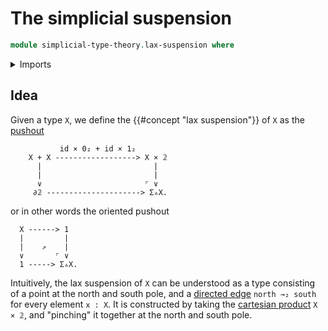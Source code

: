 # The simplicial suspension

```agda
module simplicial-type-theory.lax-suspension where
```

<details><summary>Imports</summary>

```agda
open import elementary-number-theory.natural-numbers

open import foundation.action-on-identifications-functions
open import foundation.booleans
open import foundation.cartesian-product-types
open import foundation.conjunction
open import foundation.coproduct-types
open import foundation.dependent-pair-types
open import foundation.disjunction
open import foundation.empty-types
open import foundation.equality-dependent-pair-types
open import foundation.equivalences
open import foundation.function-extensionality
open import foundation.function-types
open import foundation.functoriality-dependent-pair-types
open import foundation.homotopies
open import foundation.identity-types
open import foundation.propositions
open import foundation.sets
open import foundation.subtypes
open import foundation.type-arithmetic-dependent-pair-types
open import foundation.unit-type
open import foundation.universe-levels

open import simplicial-type-theory.directed-interval-type
open import simplicial-type-theory.inequality-directed-interval-type
open import simplicial-type-theory.simplicial-arrows

open import synthetic-homotopy-theory.cocones-under-spans
open import synthetic-homotopy-theory.joins-of-types
open import synthetic-homotopy-theory.pushouts
```

</details>

## Idea

Given a type `X`, we define the {{#concept "lax suspension"}} of `X` as the
[pushout](synthetic-homotopy-theory.pushouts.md)

```text
           id × 0₂ + id × 1₂
    X + X ------------------> X × 𝟚
      |                         |
      |                         |
      ∨                       ⌜ ∨
     ∂𝟚 ---------------------> Σ▵X.
```

or in other words the oriented pushout

```text
  X ------> 1
  |         |
  |    ⇗    |
  ∨       ⌜ ∨
  1 -----> Σ▵X.

```

Intuitively, the lax suspension of `X` can be understood as a type consisting of
a point at the north and south pole, and a
[directed edge](simplicial-type-theory.directed-edges.md) `north →₂ south` for
every element `x : X`. It is constructed by taking the
[cartesian product](foundation-core.cartesian-product-types.md) `X × 𝟚`, and
"pinching" it together at the north and south pole.
